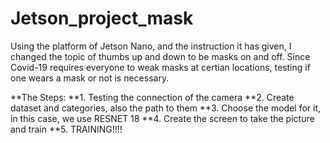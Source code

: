 # Jetson_project_mask

Using the platform of Jetson Nano, and the instruction it has given, I changed the topic of thumbs up and down to be masks on and off.
Since Covid-19 requires everyone to weak masks at certian locations, testing if one wears a mask or not is necessary. 

**The Steps:
**1. Testing the connection of the camera
**2. Create dataset and categories, also the path to them
**3. Choose the model for it, in this case, we use RESNET 18
**4. Create the screen to take the picture and train
**5. TRAINING!!!!
